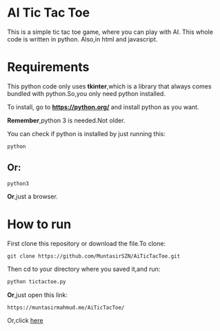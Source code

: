 # AI Tic Tac Toe

This is a simple tic tac toe game, where you can play with AI. This whole code is written in python. Also,in html and javascript.

# Requirements

This python code only uses **tkinter**,which is a library that always comes bundled with python.So,you only need python installed.

To install, go to **https://python.org/** and install python as you want.

**Remember**,python 3 is needed.Not older.

You can check if python is installed by just running this:

```
python
```
## **Or**:
```
python3
```

**Or**,just a browser.

# How to run

First clone this repository or download the file.To clone:

```
git clone https://github.com/MuntasirSZN/AiTicTacToe.git
```

Then cd to your directory where you saved it,and run:

```py
python tictactoe.py
```

**Or**,just open this link:
```
https://muntasirmahmud.me/AiTicTacToe/
```

Or,click [here](https://muntasirmahmud.me/AiTicTacToe/)

